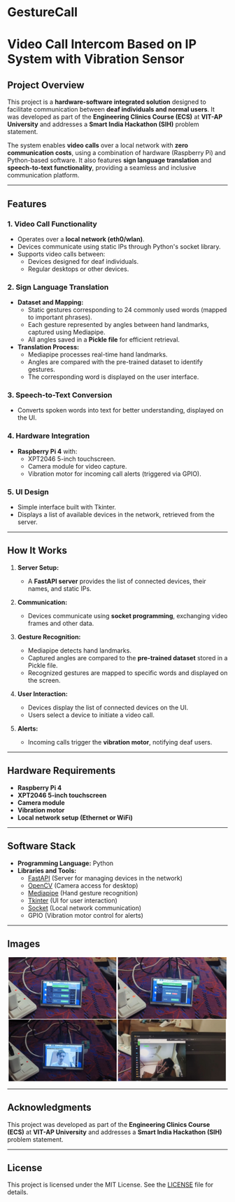 # GestureCall

# Video Call Intercom Based on IP System with Vibration Sensor

## Project Overview

This project is a **hardware-software integrated solution** designed to facilitate communication between **deaf individuals and normal users**. It was developed as part of the **Engineering Clinics Course (ECS)** at **VIT-AP University** and addresses a **Smart India Hackathon (SIH)** problem statement.

The system enables **video calls** over a local network with **zero communication costs**, using a combination of hardware (Raspberry Pi) and Python-based software. It also features **sign language translation** and **speech-to-text functionality**, providing a seamless and inclusive communication platform.

---

## Features

### 1. **Video Call Functionality**
- Operates over a **local network (eth0/wlan)**.
- Devices communicate using static IPs through Python's socket library.
- Supports video calls between:
  - Devices designed for deaf individuals.
  - Regular desktops or other devices.

### 2. **Sign Language Translation**
- **Dataset and Mapping:**
  - Static gestures corresponding to 24 commonly used words (mapped to important phrases).
  - Each gesture represented by angles between hand landmarks, captured using Mediapipe.
  - All angles saved in a **Pickle file** for efficient retrieval.
- **Translation Process:**
  - Mediapipe processes real-time hand landmarks.
  - Angles are compared with the pre-trained dataset to identify gestures.
  - The corresponding word is displayed on the user interface.

### 3. **Speech-to-Text Conversion**
- Converts spoken words into text for better understanding, displayed on the UI.

### 4. **Hardware Integration**
- **Raspberry Pi 4** with:
  - XPT2046 5-inch touchscreen.
  - Camera module for video capture.
  - Vibration motor for incoming call alerts (triggered via GPIO).

### 5. **UI Design**
- Simple interface built with Tkinter.
- Displays a list of available devices in the network, retrieved from the server.

---

## How It Works

1. **Server Setup:**
   - A **FastAPI server** provides the list of connected devices, their names, and static IPs.

2. **Communication:**
   - Devices communicate using **socket programming**, exchanging video frames and other data.

3. **Gesture Recognition:**
   - Mediapipe detects hand landmarks.
   - Captured angles are compared to the **pre-trained dataset** stored in a Pickle file.
   - Recognized gestures are mapped to specific words and displayed on the screen.

4. **User Interaction:**
   - Devices display the list of connected devices on the UI.
   - Users select a device to initiate a video call.

5. **Alerts:**
   - Incoming calls trigger the **vibration motor**, notifying deaf users.

---

## Hardware Requirements

- **Raspberry Pi 4**
- **XPT2046 5-inch touchscreen**
- **Camera module**
- **Vibration motor**
- **Local network setup (Ethernet or WiFi)**

---

## Software Stack

- **Programming Language:** Python
- **Libraries and Tools:**
  - [FastAPI](https://fastapi.tiangolo.com/) (Server for managing devices in the network)
  - [OpenCV](https://opencv.org/) (Camera access for desktop)
  - [Mediapipe](https://mediapipe.dev/) (Hand gesture recognition)
  - [Tkinter](https://docs.python.org/3/library/tkinter.html) (UI for user interaction)
  - [Socket](https://docs.python.org/3/library/socket.html) (Local network communication)
  - GPIO (Vibration motor control for alerts)

---
## Images

![Demo](demo.png)

---

## Acknowledgments

This project was developed as part of the **Engineering Clinics Course (ECS)** at **VIT-AP University** and addresses a **Smart India Hackathon (SIH)** problem statement.

---

## License

This project is licensed under the MIT License. See the [LICENSE](LICENSE) file for details.
